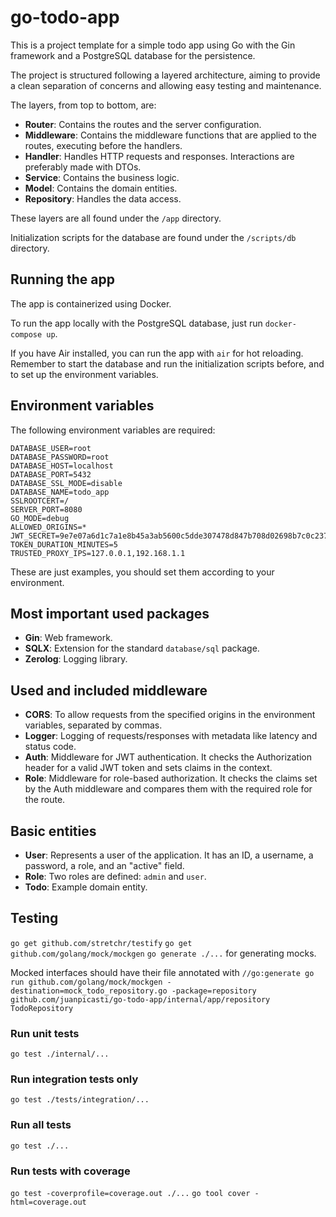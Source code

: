# go-todo-app

This is a project template for a simple todo app using Go with the Gin framework and a PostgreSQL database for the persistence.

The project is structured following a layered architecture, aiming to provide a clean separation of concerns and allowing easy testing and maintenance.

The layers, from top to bottom, are:

- **Router**: Contains the routes and the server configuration.
- **Middleware**: Contains the middleware functions that are applied to the routes, executing before the handlers.
- **Handler**: Handles HTTP requests and responses. Interactions are preferably made with DTOs.
- **Service**: Contains the business logic.
- **Model**: Contains the domain entities.
- **Repository**: Handles the data access.

These layers are all found under the `/app` directory.

Initialization scripts for the database are found under the `/scripts/db` directory.

## Running the app

The app is containerized using Docker.

To run the app locally with the PostgreSQL database, just run `docker-compose up`.

If you have Air installed, you can run the app with `air` for hot reloading. Remember to start the database and run the initialization scripts before, and to set up the environment variables.

## Environment variables

The following environment variables are required:

```
DATABASE_USER=root
DATABASE_PASSWORD=root
DATABASE_HOST=localhost
DATABASE_PORT=5432
DATABASE_SSL_MODE=disable
DATABASE_NAME=todo_app
SSLROOTCERT=/
SERVER_PORT=8080
GO_MODE=debug
ALLOWED_ORIGINS=*
JWT_SECRET=9e7e07a6d1c7a1e8b45a3ab5600c5dde307478d847b708d02698b7c0c2373367
TOKEN_DURATION_MINUTES=5
TRUSTED_PROXY_IPS=127.0.0.1,192.168.1.1
```

These are just examples, you should set them according to your environment.

## Most important used packages

- **Gin**: Web framework.
- **SQLX**: Extension for the standard `database/sql` package.
- **Zerolog**: Logging library.

## Used and included middleware

- **CORS**: To allow requests from the specified origins in the environment variables, separated by commas.
- **Logger**: Logging of requests/responses with metadata like latency and status code.
- **Auth**: Middleware for JWT authentication. It checks the Authorization header for a valid JWT token and sets claims in the context.
- **Role**: Middleware for role-based authorization. It checks the claims set by the Auth middleware and compares them with the required role for the route.

## Basic entities

- **User**: Represents a user of the application. It has an ID, a username, a password, a role, and an "active" field.
- **Role**: Two roles are defined: `admin` and `user`.
- **Todo**: Example domain entity.

## Testing

`go get github.com/stretchr/testify`
`go get github.com/golang/mock/mockgen`
`go generate ./...` for generating mocks.

Mocked interfaces should have their file annotated with `//go:generate go run github.com/golang/mock/mockgen -destination=mock_todo_repository.go -package=repository github.com/juanpicasti/go-todo-app/internal/app/repository TodoRepository`

### Run unit tests
`go test ./internal/...`

### Run integration tests only
`go test ./tests/integration/...`

### Run all tests
`go test ./...`

### Run tests with coverage
`go test -coverprofile=coverage.out ./...`
`go tool cover -html=coverage.out`